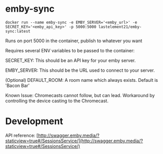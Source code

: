 # emby-sync


`docker run --name emby-sync -e EMBY_SERVER='<emby_url>' -e SECRET_KEY='<emby_api_key>' -p 5000:5000 lastelement21/emby-sync:latest`


Runs on port 5000 in the container, publish to whatever you want


Requires several ENV variables to be passed to the container:

SECRET_KEY: This should be an API key for your emby server.

EMBY_SERVER: This should be the URL used to connect to your server.

(Optional) DEFAULT_ROOM: A room name which always exists. Default is 'Bacon Bar'

Known Issue: Chromecasts cannot follow, but can lead.  Workaround by controlling the device casting to the Chromecast.

# Development
API reference:
[http://swagger.emby.media/?staticview=true#/SessionsService/](http://swagger.emby.media/?staticview=true#/SessionsService/)